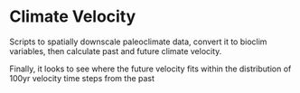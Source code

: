 # Climate Velocity
Scripts to spatially downscale paleoclimate data, convert it to bioclim variables, then calculate past and future climate velocity. 

Finally, it looks to see where the future velocity fits within the distribution of 100yr velocity time steps from the past
